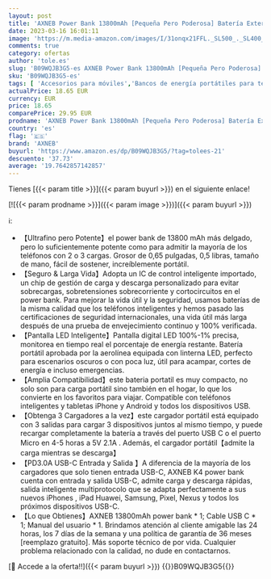 ```yaml
---
layout: post
title: 'AXNEB Power Bank 13800mAh [Pequeña Pero Poderosa] Batería Externa USB C In & out 3A Cargador Portátil de Alta Velocidad con Linterna Batería Portátil para iPhone 14/13 Samsung Huawei Xiaomi etc.'
date: 2023-03-16 16:01:11
image: 'https://m.media-amazon.com/images/I/31onqx21FFL._SL500_._SL400_.jpg'
comments: true
category: ofertas
author: 'tole.es'
slug: 'B09WQJB3G5-es AXNEB Power Bank 13800mAh [Pequeña Pero Poderosa] Batería...'
sku: 'B09WQJB3G5-es'
tags: [ 'Accesorios para móviles','Bancos de energía portátiles para teléfonos móviles','Cargadores para móviles','Comunicación móvil y accesorios','Electrónica','axneb','iphone','🇪🇸', ]
actualPrice: 18.65 EUR
currency: EUR
price: 18.65
comparePrice: 29.95 EUR
prodname: 'AXNEB Power Bank 13800mAh [Pequeña Pero Poderosa] Batería Externa USB C In & out 3A Cargador Portátil de Alta Velocidad con Linterna Batería Portátil para iPhone 14/13 Samsung Huawei Xiaomi etc.'
country: 'es'
flag: '🇪🇸'
brand: 'AXNEB'
buyurl: 'https://www.amazon.es/dp/B09WQJB3G5/?tag=tolees-21'
descuento: '37.73'
average: '19.7642857142857'
---
```


Tienes [{{< param title >}}]({{< param buyurl >}}) en el siguiente enlace!

[![{{< param prodname >}}]({{< param image >}})]({{< param buyurl >}})

ℹ️:

- 【Ultrafino pero Potente】el power bank de 13800 mAh más delgado, pero lo suficientemente potente como para admitir la mayoría de los teléfonos con 2 o 3 cargas. Grosor de 0,65 pulgadas, 0,5 libras, tamaño de mano, fácil de sostener, increíblemente portátil.
- 【Seguro & Larga Vida】Adopta un IC de control inteligente importado, un chip de gestión de carga y descarga personalizado para evitar sobrecargas, sobretensiones sobrecorriente y cortocircuitos en el power bank. Para mejorar la vida útil y la seguridad, usamos baterías de la misma calidad que los teléfonos inteligentes y hemos pasado las certificaciones de seguridad internacionales, una vida útil más larga después de una prueba de envejecimiento continuo y 100% verificada.
- 【Pantalla LED Inteligente】Pantalla digital LED 100%-1% precisa, monitorea en tiempo real el porcentaje de energía restante. Batería portátil aprobada por la aerolínea equipada con linterna LED, perfecto para escenarios oscuros o con poca luz, útil para acampar, cortes de energía e incluso emergencias.
- 【Amplia Compatibilidad】este bateria portatil es muy compacto, no solo son para carga portátil sino también en el hogar, lo que los convierte en los favoritos para viajar. Compatible con teléfonos inteligentes y tabletas iPhone y Android y todos los dispositivos USB.
- 【Obtenga 3 Cargadores a la vez】este cargador portátil está equipado con 3 salidas para cargar 3 dispositivos juntos al mismo tiempo, y puede recargar completamente la batería a través del puerto USB C o el puerto Micro en 4-5 horas a 5V 2.1A . Además, el cargador portátil【admite la carga mientras se descarga】
- 【PD3.0A USB-C Entrada y Salida 】A diferencia de la mayoría de los cargadores que solo tienen entrada USB-C, AXNEB K4 power bank cuenta con entrada y salida USB-C, admite carga y descarga rápidas, salida inteligente multiprotocolo que se adapta perfectamente a sus nuevos iPhones , iPad Huawei, Samsung, Pixel, Nexus y todos los próximos dispositivos USB-C.
- 【Lo que Obtienes】AXNEB 13800mAh power bank * 1; Cable USB C * 1; Manual del usuario * 1. Brindamos atención al cliente amigable las 24 horas, los 7 días de la semana y una política de garantía de 36 meses [reemplazo gratuito]. Más soporte técnico de por vida. Cualquier problema relacionado con la calidad, no dude en contactarnos.

[🛒 Accede a la oferta!!]({{< param buyurl >}})
{{<world>}}B09WQJB3G5{{</world>}}
